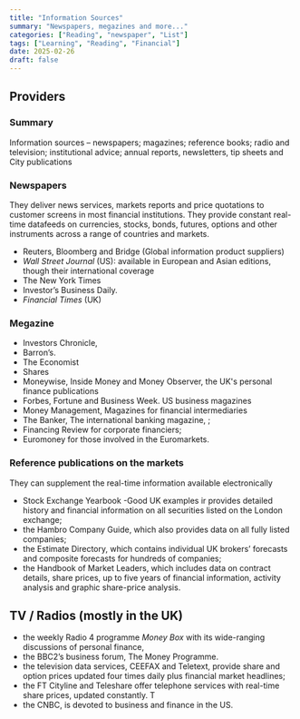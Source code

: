 ```yaml
---
title: "Information Sources"
summary: "Newspapers, megazines and more..."
categories: ["Reading", "newspaper", "List"]
tags: ["Learning", "Reading", "Financial"]
date: 2025-02-26
draft: false
---
```

## Providers

### Summary
 Information sources – newspapers; magazines; reference books; radio and television; institutional advice; annual reports, newsletters, tip sheets and City  publications

### Newspapers
They deliver news services, markets reports and price quotations to customer screens in most financial institutions. They provide constant real-time datafeeds on currencies, stocks, bonds, futures,
 options and other instruments across a range of countries and markets.
- Reuters, Bloomberg and Bridge (Global information product suppliers)
- *Wall Street Journal* (US): available in European and Asian editions, though their international coverage
- The New York Times
- Investor’s Business Daily.
- *Financial Times* (UK)

### Megazine
- Investors Chronicle,
- Barron’s.
- The Economist
- Shares
- Moneywise, Inside Money and Money Observer, the UK's personal finance publications
- Forbes, Fortune and Business Week. US business magazines 
- Money Management, Magazines for financial intermediaries
- The Banker, The international banking magazine, ; 
- Financing Review for corporate  financiers; 
- Euromoney for those involved in the Euromarkets.

### Reference publications on the markets
They can supplement the real-time information available electronically 
- Stock Exchange Yearbook -Good UK examples ir provides detailed history and financial information on all securities listed on the London exchange;
- the Hambro Company Guide, which also provides data on all fully listed companies;
- the Estimate Directory, which contains individual UK brokers’ forecasts and composite forecasts for hundreds of companies; 
- the Handbook of Market Leaders, which includes data on contract details, share prices, up to five years of financial information, activity analysis and graphic share-price analysis.

## TV / Radios (mostly in the UK)
- the weekly Radio 4 programme *Money Box* with its wide-ranging discussions of personal finance,
- the BBC2’s business forum, The Money Programme.
- the television data services, CEEFAX and Teletext, provide share and option prices updated four times daily plus financial market headlines;
- the FT Cityline and Teleshare offer telephone services with real-time share prices, updated constantly. T
- the CNBC, is devoted to business and finance in the US.